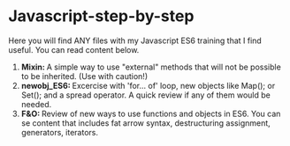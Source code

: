 # Javascript-step-by-step
Here you will find ANY files with my Javascript ES6 training that I find useful. You can read content below.

1) <b>Mixin: </b> A simple way to use "external" methods that will not be possible to be inherited. (Use with caution!)
2) <b>newobj_ES6: </b> Excercise with <l>'for... of'</l> loop, new objects like <l>Map();</l> or <l>Set();</l> and a <l>spread operator</l>. A quick review if any of them would be needed.
3) <b>F&O: </b> Review of new ways to use functions and objects in ES6. You can se content that includes <l>fat arrow syntax, destructuring assignment, generators, iterators.</l> 

